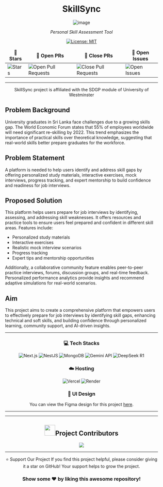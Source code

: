 <div align="center">

# SkillSync
![image](https://github.com/user-attachments/assets/8259cf4c-8b45-4609-bfd5-a9f02aec7cf9)




<i>Personal Skill Assessment Tool</i>

</div>

<div align = "center">

[![License: MIT](https://img.shields.io/badge/License-MIT-yellow.svg)](https://opensource.org/licenses/MIT)

<table align="center">
    <thead align="center">
        <tr border: 1px;>
            <td><b>🌟 Stars</b></td>
            <td><b>🔔 Open PRs</b></td>
            <td><b>🔕 Close PRs</b></td>
            <td><b>🐛 Open Issues</b></td>
        </tr>
     </thead>
    <tbody>
         <tr>
            <td><img alt="Stars" src="https://img.shields.io/github/stars/BhanuJayalath/skillsync?style=flat&logo=github"/></td>
            <td><img alt="Open Pull Requests" src="https://img.shields.io/github/issues-pr/BhanuJayalath/skillsync?style=flat&logo=github"/></td>
           <td><img alt="Close Pull Requests" src="https://img.shields.io/github/issues-pr-closed/BhanuJayalath/skillsync?style=flat&color=critical&logo=github"/></td>
            <td><img alt="Open Issues" src="https://img.shields.io/github/issues/BhanuJayalath/skillsync?style=flat&logo=github"/></td>
        </tr>
    </tbody>
</table>
</div>

<hr>
<div align="center">
SkillSync project is affiliated with the SDGP module of University of Westminster
</div>

## Problem Background

University graduates in Sri Lanka face challenges due to a growing skills gap. The World Economic Forum states that 55% of employees worldwide will need significant re-skilling by 2022. This trend emphasizes the importance of practical skills over theoretical knowledge, suggesting that real-world skills better prepare graduates for the workforce.

## Problem Statement

A platform is needed to help users identify and address skill gaps by offering personalized study materials, interactive exercises, mock interviews, progress tracking, and expert mentorship to build confidence and readiness for job interviews.

## Proposed Solution

This platform helps users prepare for job interviews by identifying, assessing, and addressing skill weaknesses. It offers resources and practice tools to ensure users feel prepared and confident in different skill areas. Features include:

- Personalized study materials
- Interactive exercises
- Realistic mock interview scenarios
- Progress tracking
- Expert tips and mentorship opportunities

Additionally, a collaborative community feature enables peer-to-peer practice interviews, forums, discussion groups, and real-time feedback. Personalized performance analytics provide insights and recommend adaptive simulations for real-world scenarios.

## Aim

This project aims to create a comprehensive platform that empowers users to effectively prepare for job interviews by identifying skill gaps, enhancing technical and soft skills, and building confidence through personalized learning, community support, and AI-driven insights.

<hr>

<div align="center">

### 💻 **Tech Stacks**

![Next.js](https://img.shields.io/badge/Next.js-%23000000.svg?style=for-the-badge&logo=nextdotjs&logoColor=white)
![NestJS](https://img.shields.io/badge/NestJS-%23E0234E.svg?style=for-the-badge&logo=nestjs&logoColor=white)
![MongoDB](https://img.shields.io/badge/MongoDB-%2347A248.svg?style=for-the-badge&logo=mongodb&logoColor=white)
![Gemini API](https://img.shields.io/badge/Gemini%20API-%23000000.svg?style=for-the-badge&logo=gemini&logoColor=white)
![DeepSeek R1](https://img.shields.io/badge/DeepSeek-%230000FF.svg?style=for-the-badge&logo=deepseek&logoColor=white)

### ☁️ **Hosting**
![Vercel](https://img.shields.io/badge/Vercel-%23000000.svg?style=for-the-badge&logo=vercel&logoColor=white)
![Render](https://img.shields.io/badge/Render-%23000000.svg?style=for-the-badge&logo=render&logoColor=white)


### 🎨 **UI Design**

You can view the Figma design for this project [here](https://www.figma.com/design/WL1TeyJcmcRYNVA9yanHFj/SDGP-(CS-123)?node-id=0-1&node-type=canvas&t=KRLExuMApxj8Hkaj-0).


</div>  
<hr>
<hr>

<div>
  <h2 align = "center"><img src="https://raw.githubusercontent.com/Tarikul-Islam-Anik/Animated-Fluent-Emojis/master/Emojis/Smilies/Red%20Heart.png" width="35" height="35">Project Contributors</h2>
  <div align = "center">

<a href="https://github.com/BhanuJayalath/skillsync/graphs/contributors">
  <img src="https://contrib.rocks/image?repo=BhanuJayalath/skillsync" />
</a>

</div>

<hr>

<div align="center">
⭐️ Support Our Project
If you find this project helpful, please consider giving it a star on GitHub! Your support helps to grow the project.

### Show some ❤️ by liking this awesome repository!
</div>
